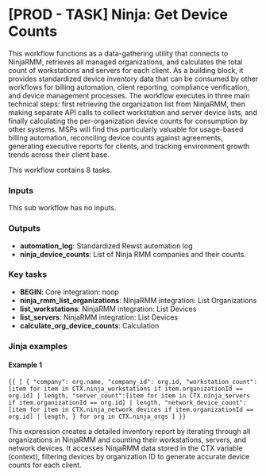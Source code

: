 # \[PROD - TASK] Ninja: Get Device Counts

This workflow functions as a data-gathering utility that connects to NinjaRMM, retrieves all managed organizations, and calculates the total count of workstations and servers for each client. As a building block, it provides standardized device inventory data that can be consumed by other workflows for billing automation, client reporting, compliance verification, and device management processes. The workflow executes in three main technical steps: first retrieving the organization list from NinjaRMM, then making separate API calls to collect workstation and server device lists, and finally calculating the per-organization device counts for consumption by other systems. MSPs will find this particularly valuable for usage-based billing automation, reconciling device counts against agreements, generating executive reports for clients, and tracking environment growth trends across their client base.

This workflow contains 8 tasks.

### Inputs

This sub workflow has no inputs.

### Outputs

* **automation\_log**: Standardized Rewst automation log
* **ninja\_device\_counts**: List of Ninja RMM companies and their counts.

### Key tasks

* **BEGIN**: Core integration: noop
* **ninja\_rmm\_list\_organizations**: NinjaRMM integration: List Organizations
* **list\_workstations**: NinjaRMM integration: List Devices
* **list\_servers**: NinjaRMM integration: List Devices
* **calculate\_org\_device\_counts**: Calculation

### Jinja examples

#### Example 1

```jinja
{{ [ { "company": org.name, "company_id": org.id, "workstation_count": [item for item in CTX.ninja_workstations if item.organizationId == org.id] | length, "server_count":[item for item in CTX.ninja_servers if item.organizationId == org.id] | length, "network_device_count": [item for item in CTX.ninja_network_devices if item.organizationId == org.id] | length, } for org in CTX.ninja_orgs ] }}
```

This expression creates a detailed inventory report by iterating through all organizations in NinjaRMM and counting their workstations, servers, and network devices. It accesses NinjaRMM data stored in the CTX variable (context), filtering devices by organization ID to generate accurate device counts for each client.
